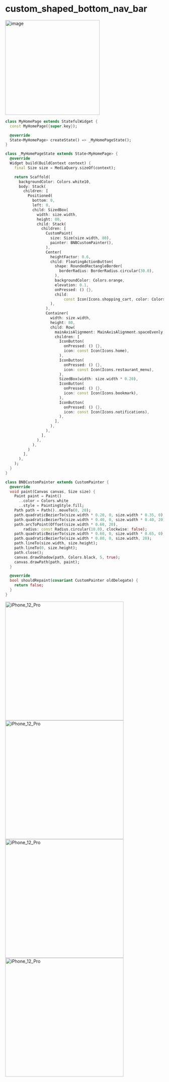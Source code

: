 # custom_shaped_bottom_nav_bar

<img width="300" alt="image" src="https://github.com/YamamotoDesu/custom_shaped_bottom_nav_bar/assets/47273077/95b3c636-be9a-4452-9243-df004f00376b">

```dart
class MyHomePage extends StatefulWidget {
  const MyHomePage({super.key});

  @override
  State<MyHomePage> createState() => _MyHomePageState();
}

class _MyHomePageState extends State<MyHomePage> {
  @override
  Widget build(BuildContext context) {
    final Size size = MediaQuery.sizeOf(context);

    return Scaffold(
      backgroundColor: Colors.white10,
      body: Stack(
        children: [
          Positioned(
            bottom: 0,
            left: 0,
            child: SizedBox(
              width: size.width,
              height: 80,
              child: Stack(
                children: [
                  CustomPaint(
                    size: Size(size.width, 80),
                    painter: BNBCustomPainter(),
                  ),
                  Center(
                    heightFactor: 0.6,
                    child: FloatingActionButton(
                      shape: RoundedRectangleBorder(
                        borderRadius: BorderRadius.circular(30.0),
                      ),
                      backgroundColor: Colors.orange,
                      elevation: 0.1,
                      onPressed: () {},
                      child:
                          const Icon(Icons.shopping_cart, color: Colors.white),
                    ),
                  ),
                  Container(
                    width: size.width,
                    height: 80,
                    child: Row(
                      mainAxisAlignment: MainAxisAlignment.spaceEvenly,
                      children: [
                        IconButton(
                          onPressed: () {},
                          icon: const Icon(Icons.home),
                        ),
                        IconButton(
                          onPressed: () {},
                          icon: const Icon(Icons.restaurant_menu),
                        ),
                        SizedBox(width: size.width * 0.20),
                        IconButton(
                          onPressed: () {},
                          icon: const Icon(Icons.bookmark),
                        ),
                        IconButton(
                          onPressed: () {},
                          icon: const Icon(Icons.notifications),
                        ),
                      ],
                    ),
                  ),
                ],
              ),
            ),
          )
        ],
      ),
    );
  }
}

class BNBCustomPainter extends CustomPainter {
  @override
  void paint(Canvas canvas, Size size) {
    Paint paint = Paint()
      ..color = Colors.white
      ..style = PaintingStyle.fill;
    Path path = Path()..moveTo(0, 20);
    path.quadraticBezierTo(size.width * 0.20, 0, size.width * 0.35, 0);
    path.quadraticBezierTo(size.width * 0.40, 0, size.width * 0.40, 20);
    path.arcToPoint(Offset(size.width * 0.60, 20),
        radius: const Radius.circular(10.0), clockwise: false);
    path.quadraticBezierTo(size.width * 0.60, 0, size.width * 0.65, 0);
    path.quadraticBezierTo(size.width * 0.80, 0, size.width, 20);
    path.lineTo(size.width, size.height);
    path.lineTo(0, size.height);
    path.close();
    canvas.drawShadow(path, Colors.black, 5, true);
    canvas.drawPath(path, paint);
  }

  @override
  bool shouldRepaint(covariant CustomPainter oldDelegate) {
    return false;
  }
}
```

<img width="376" alt="iPhone_12_Pro" src="https://github.com/YamamotoDesu/custom_shaped_bottom_nav_bar/assets/47273077/118acdd4-c10c-4577-be8f-bbace1d40070">

<img width="376" alt="iPhone_12_Pro" src="https://github.com/YamamotoDesu/custom_shaped_bottom_nav_bar/assets/47273077/38124ab4-e391-4db9-b24a-594a3d94ed8f">

<img width="376" alt="iPhone_12_Pro" src="https://github.com/YamamotoDesu/custom_shaped_bottom_nav_bar/assets/47273077/194aed66-6a23-490d-9997-f4ba66e19a2f">

<img width="376" alt="iPhone_12_Pro" src="https://github.com/YamamotoDesu/custom_shaped_bottom_nav_bar/assets/47273077/fc529ae7-8a27-48d1-81f7-a57121cc03f1">
